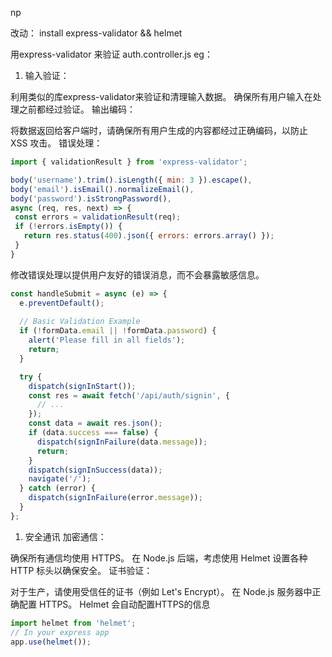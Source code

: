 np

改动：
install express-validator && helmet

用express-validator 来验证
auth.controller.js
eg：
1. 输入验证：

利用类似的库express-validator来验证和清理输入数据。
确保所有用户输入在处理之前都经过验证。
输出编码：

将数据返回给客户端时，请确保所有用户生成的内容都经过正确编码，以防止 XSS 攻击。
错误处理：



```js  auth.controller.js
import { validationResult } from 'express-validator';

body('username').trim().isLength({ min: 3 }).escape(),
body('email').isEmail().normalizeEmail(),
body('password').isStrongPassword(),
async (req, res, next) => {
 const errors = validationResult(req);
 if (!errors.isEmpty()) {
   return res.status(400).json({ errors: errors.array() });
 }
}
```

修改错误处理以提供用户友好的错误消息，而不会暴露敏感信息。
```js signin.jsx
const handleSubmit = async (e) => {
  e.preventDefault();
  
  // Basic Validation Example
  if (!formData.email || !formData.password) {
    alert('Please fill in all fields');
    return;
  }

  try {
    dispatch(signInStart());
    const res = await fetch('/api/auth/signin', {
      // ...
    });
    const data = await res.json();
    if (data.success === false) {
      dispatch(signInFailure(data.message));
      return;
    }
    dispatch(signInSuccess(data));
    navigate('/');
  } catch (error) {
    dispatch(signInFailure(error.message));
  }
};
```

1. 安全通讯
加密通信：

确保所有通信均使用 HTTPS。
在 Node.js 后端，考虑使用 Helmet 设置各种 HTTP 标头以确保安全。
证书验证：

对于生产，请使用受信任的证书（例如 Let's Encrypt）。
在 Node.js 服务器中正确配置 HTTPS。
Helmet 会自动配置HTTPS的信息

```js
import helmet from 'helmet';
// In your express app
app.use(helmet());
```